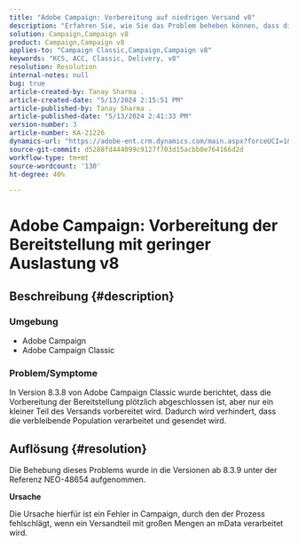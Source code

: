 ```yaml
---
title: "Adobe Campaign: Vorbereitung auf niedrigen Versand v8"
description: "Erfahren Sie, wie Sie das Problem beheben können, dass die Versandvorbereitung plötzlich abgeschlossen wird und nur ein kleiner Teil des Versands vorbereitet wird."
solution: Campaign,Campaign v8
product: Campaign,Campaign v8
applies-to: "Campaign Classic,Campaign,Campaign v8"
keywords: "KCS, ACC, Classic, Delivery, v8"
resolution: Resolution
internal-notes: null
bug: true
article-created-by: Tanay Sharma .
article-created-date: "5/13/2024 2:15:51 PM"
article-published-by: Tanay Sharma .
article-published-date: "5/13/2024 2:41:33 PM"
version-number: 3
article-number: KA-21226
dynamics-url: "https://adobe-ent.crm.dynamics.com/main.aspx?forceUCI=1&pagetype=entityrecord&etn=knowledgearticle&id=c1e55a47-3311-ef11-9f8a-6045bd02b206"
source-git-commit: d5288fd444099c9127f703d15acbb0e764166d2d
workflow-type: tm+mt
source-wordcount: '130'
ht-degree: 40%

---
```


# Adobe Campaign: Vorbereitung der Bereitstellung mit geringer Auslastung v8

## Beschreibung {#description}


### Umgebung

- Adobe Campaign
- Adobe Campaign Classic


### Problem/Symptome

In Version 8.3.8 von Adobe Campaign Classic wurde berichtet, dass die Vorbereitung der Bereitstellung plötzlich abgeschlossen ist, aber nur ein kleiner Teil des Versands vorbereitet wird. Dadurch wird verhindert, dass die verbleibende Population verarbeitet und gesendet wird.


## Auflösung {#resolution}


Die Behebung dieses Problems wurde in die Versionen ab 8.3.9 unter der Referenz NEO-48654 aufgenommen.

<b>Ursache</b>

Die Ursache hierfür ist ein Fehler in Campaign, durch den der Prozess fehlschlägt, wenn ein Versandteil mit großen Mengen an mData verarbeitet wird.

